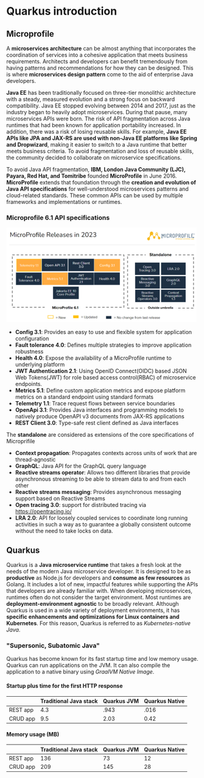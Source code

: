 # Quarkus introduction

## Microprofile

A **microservices architecture** can be almost anything that incorporates the
coordination of services into a cohesive application that meets business requirements.
Architects and developers can benefit tremendously from having patterns and recommendations for how they can be designed.
This is where **microservices design pattern** come to the aid of enterprise Java developers.

**Java EE** has been traditionally focused on three-tier monolithic architecture with a steady, measured evolution and a strong focus on backward compatibility. Java EE stopped evolving between 2014 and 2017, just as the industry began to heavily adopt microservices. During that pause, many microservices APIs were born. The risk of API fragmentation across Java runtimes that had been known for application portability increased. In addition, there was a risk of losing reusable skills. For example, **Java EE APIs like JPA and JAX-RS are used with non-Java EE platforms like Spring and Dropwizard**, making it easier to switch to a Java runtime that better meets business criteria. To avoid fragmentation and loss of reusable skills, the community decided to collaborate on microservice specifications.

To avoid Java API fragmentation, **IBM, London Java Community (LJC), Payara, Red Hat, and Tomitribe** founded **MicroProfile** in June 2016.
**MicroProfile** extends that foundation through the **creation and evolution of Java API specifications** for well-understood microservices patterns and cloud-related standards. These common APIs can be used by multiple frameworks and implementations or runtimes.

### Microprofile 6.1 API specifications

<img src="images/01/../microprofile_6_1_specifications.png" width="500">

* **Config 3.1**: Provides an easy to use and flexible system for application configuration
* **Fault tolerance 4.0**: Defines multiple strategies to improve application robustness
* **Health 4.0**: Expose the availability of a MicroProfile runtime to underlying platform
* **JWT Authentication 2.1**: Using OpenID Connect(OIDC) based JSON Web Tokens(JWT) for role based access control(RBAC) of microservice endpoints.
* **Metrics 5.1**: Define custom application metrics and expose platform metrics on a standard endpoint using standard formats
* **Telemetry 1.1**: Trace request flows between service boundaries
* **OpenApi 3.1**: Provides Java interfaces and programming models to natively  produce OpenAPI v3 documents from JAX-RS applications
* **REST Client 3.0**: Type-safe rest client defined as Java interfaces

The **standalone** are considered as extensions of the core specifications of Microprifile

* **Context propagation**: Propagates contexts across units of work that are thread-agnostic
* **GraphQL**: Java API for the GraphQL query language
* **Reactive streams operator**: Allows two different libraries that provide asynchronous streaming to be able to stream data to and from each other
* **Reactive streams messaging**: Provides asynchronous messaging support based on Reactive Streams
* **Open tracing 3.0**: support for distributed tracing via https://opentracing.io/
* **LRA 2.0**: API for loosely coupled services to coordinate long running activities in such a way as to guarantee a globally consistent outcome without the need to take locks on data.

## Quarkus

Quarkus is a **Java microservice runtime** that takes a fresh look at the needs of the modern Java microservice developer. It is designed to be as **productive** as Node.js for developers and **consume as few resources** as Golang. It includes a lot of new, impactful features while supporting the APIs that developers are already familiar with.
 When developing microservices, runtimes often do not consider the target environment. Most runtimes are **deployment-environment agnostic** to be broadly relevant. Although Quarkus is used in a wide variety of deployment environments, it has **specific enhancements and optimizations for Linux containers and Kubernetes**. For this reason, Quarkus is referred to as *Kubernetes-native Java*.

 ### "Supersonic, Subatomic Java"

 Quarkus has become known for its fast startup time and low memory usage. Quarkus can run applications on the JVM. It can also compile the application to a native binary using *GraalVM Native Image*.

#### Startup plus time for the first HTTP response
 |          | Traditional Java stack | Quarkus JVM | Quarkus Native |
 | -------- | ---------------------- | ----------- | -------------- |
 | REST app | 4.3                    | .943        | .016           |
 | CRUD app | 9.5                    | 2.03        | 0.42           |

 #### Memory usage (MB)

 |          | Traditional Java stack | Quarkus JVM | Quarkus Native |
 | -------- | ---------------------- | ----------- | -------------- |
 | REST app | 136                    | 73          | 12             |
 | CRUD app | 209                    | 145         | 28             |





